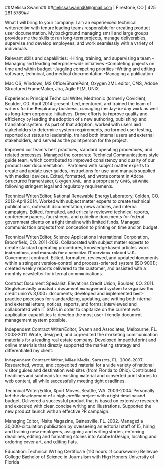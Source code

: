 ##Melissa Swann##
##melissaswann40@gmail.com | Firestone, CO | 425 281 5789##

What I will bring to your company:
I am an experienced technical writer/editor with tenure leading teams responsible for creating product user documentation. My background managing small and large groups provides me the skills to run long-term projects, manage deliverables, supervise and develop employees, and work seamlessly with a variety of individuals.

Relevant skills and capabilities:
-Hiring, training, and supervising a team
-Managing and leading enterprise-wide initiatives
-Completing projects on time and within budget
-Juggling competing priorities
-Writing and editing software, technical, and medical documentation
-Managing a publication 

Mac OS, Windows, MS Office/SharePoint, Oxygen XML editor, CMS, Adobe Structured FrameMaker, Jira, Agile PLM, UNIX

Experience:
Principal Technical Writer, Medtronic (formerly Covidien), Boulder, CO. April 2014-present. Led, mentored, and trained the team of writers for the Respiratory business, managing the day-to-day work as well as long-term corporate initiatives. Drove efforts to improve quality and efficiency by leading the adoption of a new authoring, publishing, and translation system. As part of that adoption, worked with users and stakeholders to determine system requirements, performed user testing, reported out status to leadership, trained both internal users and external stakeholders, and served as the point person for the project. 

Improved our team's best practices, standard operating procedures, and related processes. Managed the corporate Technical Communications style guide team, which contributed to improved consistency and quality of our product user documentation.   Partnered with subject matter experts to create and update user guides, instructions for use, and manuals supplied with medical devices. Edited, formatted, and wrote content in Adobe Structured FrameMaker, Oxygen XML, and a proprietary CMS, all while following stringent legal and regulatory requirements.

Technical Writer/Editor, National Renewable Energy Laboratory, Golden, CO. 2012-April 2014. Worked with subject matter experts to create technical publications, outreach documentation, news articles, and internal campaigns. Edited, formatted, and critically reviewed technical reports, conference papers, fact sheets, and guideline documents for federal government clients on a tight timeline with limited funds. Managed communication projects from conception to printing on time and on budget. 

Technical Writer/Editor, Science Applications International Corporation, Broomfield, CO. 2011-2012. Collaborated with subject matter experts to create standard operating procedures, knowledge based articles, work instructions, and manuals for a sensitive IT services-related U.S. Government contract. Edited, formatted, reviewed, and updated documents within a stringent version-control and process-oriented system (ISO 9001); created weekly reports delivered to the customer, and assisted with a monthly newsletter for internal communications. 

Contract Document Specialist, Elevations Credit Union, Boulder, CO. 2011. Singlehandedly created a document management system to organize the credit union’s 3,000+ documents; developed and implemented best-practice processes for standardizing, updating, and writing both internal and external letters, notices, reports, and forms; interviewed and collaborated with IT SMEs in order to capitalize on the current web application capabilities to develop the most user-friendly document management system possible.

Independent Contract Writer/Editor, Swann and Associates, Melbourne, FL. 2008-2011. Wrote, designed, and copyedited the marketing communication materials for a leading real estate company. Developed impactful print and online materials that directly supported the marketing strategy and differentiated my client.

Independent Contract Writer, Miles Media, Sarasota, FL. 2006-2007. Researched, wrote, and copyedited material for a wide variety of national visitor guides and destination web sites (from Florida to Ohio). Contributed headlines and subheads for existing material and converted print stories to web content, all while successfully meeting tight deadlines.

Technical Writer/Editor, Sport Moves, Seattle, WA. 2003-2004. Personally led the development of a high-profile project with a tight timeline and budget. Delivered a successful product that is based on extensive research and executed with clear, concise writing and illustrations. Supported the new product launch with an effective PR campaign.

Managing Editor, INsite Magazine, Gainesville, FL. 2002. Managed a 30,000-circulation publication by overseeing an editorial staff of 15, hiring and training new employees, assigning and writing stories, enforcing deadlines, editing and formatting stories into Adobe InDesign, locating and ordering cover art, and editing flats. 

Education:
Technical Writing Certificate (110 hours of coursework)		Bellevue College
Bachelor of Science in Journalism with High Honors		University of Florida


